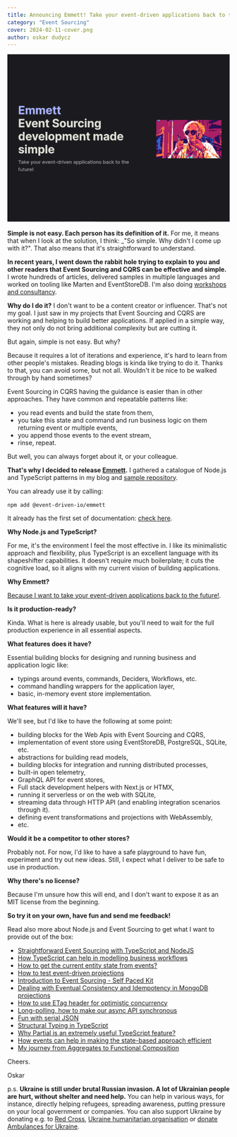 ```yaml
---
title: Announcing Emmett! Take your event-driven applications back to the future!
category: "Event Sourcing"
cover: 2024-02-11-cover.png
author: oskar dudycz
---
```


![cover](2024-02-11-cover.png)

**Simple is not easy. Each person has its definition of it.** For me, it means that when I look at the solution, I think: _"So simple. Why didn't I come up with it?". That also means that it's straightforward to understand.

**In recent years, I went down the rabbit hole trying to explain to you and other readers that Event Sourcing and CQRS can be effective and simple.** I wrote hundreds of articles, delivered samples in multiple languages and worked on tooling like Marten and EventStoreDB. I'm also doing [workshops and consultancy](/pl/training). 

**Why do I do it?** I don't want to be a content creator or influencer. That's not my goal. I just saw in my projects that Event Sourcing and CQRS are working and helping to build better applications. If applied in a simple way, they not only do not bring additional complexity but are cutting it.

But again, simple is not easy. But why?

Because it requires a lot of iterations and experience, it's hard to learn from other people's mistakes. Reading blogs is kinda like trying to do it. Thanks to that, you can avoid some, but not all. Wouldn't it be nice to be walked through by hand sometimes?

Event Sourcing in CQRS having the guidance is easier than in other approaches. They have common and repeatable patterns like:
- you read events and build the state from them,
- you take this state and command and run business logic on them returning event or multiple events,
- you append those events to the event stream,
- rinse, repeat.

But well, you can always forget about it, or your colleague.

**That's why I decided to release [Emmett](https://event-driven-io.github.io/emmett/).** I gathered a catalogue of Node.js and TypeScript patterns in my blog and [sample repository](https://github.com/oskardudycz/EventSourcing.NodeJS).

You can already use it by calling:

```shell
npm add @event-driven-io/emmett
```

It already has the first set of documentation: [check here](https://event-driven-io.github.io/emmett/).

**Why Node.js and TypeScript?**

For me, it's the environment I feel the most effective in. I like its minimalistic approach and flexibility, plus TypeScript is an excellent language with its shapeshifter capabilities. It doesn't require much boilerplate; it cuts the cognitive load, so it aligns with my current vision of building applications.

**Why Emmett?**

[Because I want to take your event-driven applications back to the future!](https://en.m.wikipedia.org/wiki/Emmett_Brown).

**Is it production-ready?**

Kinda. What is here is already usable, but you'll need to wait for the full production experience in all essential aspects.

**What features does it have?**

Essential building blocks for designing and running business and application logic like:
- typings around events, commands, Deciders, Workflows, etc.
- command handling wrappers for the application layer,
- basic, in-memory event store implementation.

**What features will it have?**

We'll see, but I'd like to have the following at some point:

- building blocks for the Web Apis with Event Sourcing and CQRS,
- implementation of event store using EventStoreDB, PostgreSQL, SQLite, etc.
- abstractions for building read models,
- building blocks for integration and running distributed processes,
- built-in open telemetry,
- GraphQL API for event stores,
- Full stack development helpers with Next.js or HTMX,
- running it serverless or on the web with SQLite,
- streaming data through HTTP API (and enabling integration scenarios through it).
- defining event transformations and projections with WebAssembly,
- etc.

**Would it be a competitor to other stores?**

Probably not. For now, I'd like to have a safe playground to have fun, experiment and try out new ideas. Still, I expect what I deliver to be safe to use in production.

**Why there's no license?**

Because I'm unsure how this will end, and I don't want to expose it as an MIT license from the beginning.

**So try it on your own, have fun and send me feedback!** 

Read also more about Node.js and Event Sourcing to get what I want to provide out of the box:
- [Straightforward Event Sourcing with TypeScript and NodeJS](/pl/type_script_node_Js_event_sourcing/)
- [How TypeScript can help in modelling business workflows](/pl/how_to_have_fun_with_typescript_and_workflow/)
- [How to get the current entity state from events?](/pl/how_to_get_the_current_entity_state_in_event_sourcing/)
- [How to test event-driven projections](/pl/testing_event_driven_projections/)
- [Introduction to Event Sourcing - Self Paced Kit](/pl/introduction_to_event_sourcing/)
- [Dealing with Eventual Consistency and Idempotency in MongoDB projections](/pl/dealing_with_eventual_consistency_and_idempotency_in_mongodb_projections/)
- [How to use ETag header for optimistic concurrency](/pl/how_to_use_etag_header_for_optimistic_concurrency/)
- [Long-polling, how to make our async API synchronous](/pl/long_polling_and_eventual_consistency/)
- [Fun with serial JSON](/pl/fun_with_json_serialisation/)
- [Structural Typing in TypeScript](/pl/structural_typing_in_type_script/)
- [Why Partial<Type> is an extremely useful TypeScript feature?](/pl/partial_typescript/)
- [How events can help in making the state-based approach efficient](/pl/how_events_can_help_on_making_state_based_approach_efficient/)
- [My journey from Aggregates to Functional Composition](/my_journey_from_aggregates/)

Cheers.

Oskar

p.s. **Ukraine is still under brutal Russian invasion. A lot of Ukrainian people are hurt, without shelter and need help.** You can help in various ways, for instance, directly helping refugees, spreading awareness, putting pressure on your local government or companies. You can also support Ukraine by donating e.g. to [Red Cross](https://www.icrc.org/pl/donate/ukraine), [Ukraine humanitarian organisation](https://savelife.in.ua/pl/donate/) or [donate Ambulances for Ukraine](https://www.gofundme.com/f/help-to-save-the-lives-of-civilians-in-a-war-zone).
